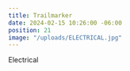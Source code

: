 ```yaml
---
title: Trailmarker
date: 2024-02-15 10:26:00 -06:00
position: 21
image: "/uploads/ELECTRICAL.jpg"
---
```


Electrical